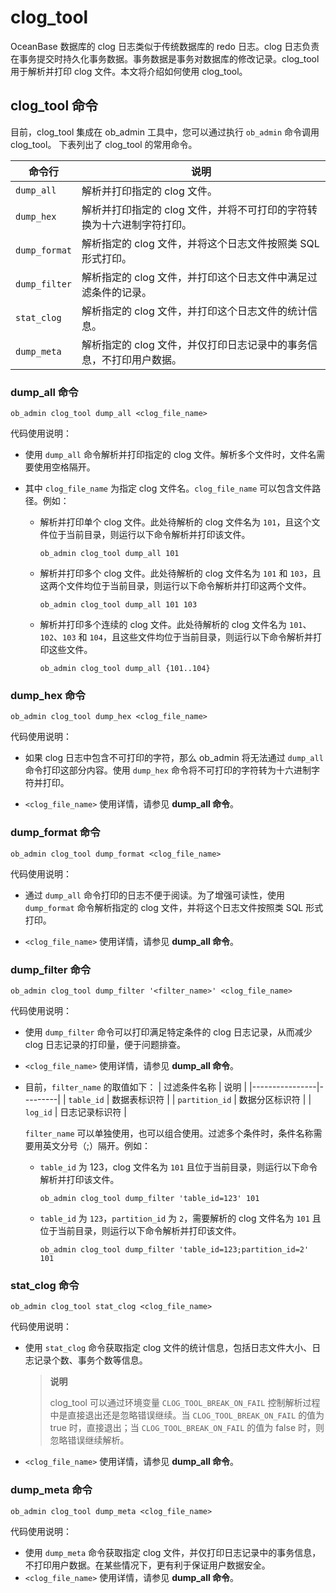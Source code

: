 # clog_tool

OceanBase 数据库的 clog 日志类似于传统数据库的 redo 日志。clog 日志负责在事务提交时持久化事务数据。事务数据是事务对数据库的修改记录。clog_tool 用于解析并打印 clog 文件。本文将介绍如何使用 clog_tool。

## clog_tool 命令

目前，clog_tool 集成在 ob_admin 工具中，您可以通过执行 `ob_admin` 命令调用 clog_tool。
下表列出了 clog_tool 的常用命令。

|      命令行      |                   说明                   |
|---------------|----------------------------------------|
| `dump_all`    | 解析并打印指定的 clog 文件。                      |
| `dump_hex`    | 解析并打印指定的 clog 文件，并将不可打印的字符转换为十六进制字符打印。 |
| `dump_format` | 解析指定的 clog 文件，并将这个日志文件按照类 SQL 形式打印。    |
| `dump_filter` | 解析指定的 clog 文件，并打印这个日志文件中满足过滤条件的记录。     |
| `stat_clog`   | 解析指定的 clog 文件，并打印这个日志文件的统计信息。          |
| `dump_meta`   | 解析指定的 clog 文件，并仅打印日志记录中的事务信息，不打印用户数据。|

### dump_all 命令

```Shell
ob_admin clog_tool dump_all <clog_file_name>
```

代码使用说明：

* 使用 `dump_all` 命令解析并打印指定的 clog 文件。解析多个文件时，文件名需要使用空格隔开。

* 其中 `clog_file_name` 为指定 clog 文件名。`clog_file_name` 可以包含文件路径。例如：

  * 解析并打印单个 clog 文件。此处待解析的 clog 文件名为 `101`，且这个文件位于当前目录，则运行以下命令解析并打印该文件。

      ```Shell
      ob_admin clog_tool dump_all 101
      ```

  * 解析并打印多个 clog 文件。此处待解析的 clog 文件名为 `101` 和 `103`，且这两个文件均位于当前目录，则运行以下命令解析并打印这两个文件。

      ```Shell
      ob_admin clog_tool dump_all 101 103
      ```

  * 解析并打印多个连续的 clog 文件。此处待解析的 clog 文件名为 `101`、`102`、`103` 和 `104`，且这些文件均位于当前目录，则运行以下命令解析并打印这些文件。

      ```Shell
      ob_admin clog_tool dump_all {101..104}
      ```

### dump_hex 命令

```Shell
ob_admin clog_tool dump_hex <clog_file_name>
```

代码使用说明：

* 如果 clog 日志中包含不可打印的字符，那么 ob_admin 将无法通过 `dump_all` 命令打印这部分内容。使用 `dump_hex` 命令将不可打印的字符转为十六进制字符并打印。

* `<clog_file_name>` 使用详情，请参见 **dump_all 命令**。

### dump_format 命令

```Shell
ob_admin clog_tool dump_format <clog_file_name>
```

代码使用说明：

* 通过 `dump_all` 命令打印的日志不便于阅读。为了增强可读性，使用 `dump_format` 命令解析指定的 clog 文件，并将这个日志文件按照类 SQL 形式打印。

* `<clog_file_name>` 使用详情，请参见 **dump_all 命令**。

### dump_filter 命令

```Shell
ob_admin clog_tool dump_filter '<filter_name>' <clog_file_name>
```

代码使用说明：

* 使用 `dump_filter` 命令可以打印满足特定条件的 clog 日志记录，从而减少 clog 日志记录的打印量，便于问题排查。

* `<clog_file_name>` 使用详情，请参见 **dump_all 命令**。

* 目前，`filter_name` 的取值如下：
  |     过滤条件名称     |   说明    |
  |----------------|---------|
  | `table_id`     | 数据表标识符  |
  | `partition_id` | 数据分区标识符 |
  | `log_id`       | 日志记录标识符 |

  `filter_name` 可以单独使用，也可以组合使用。过滤多个条件时，条件名称需要用英文分号（;）隔开。例如：

  * `table_id` 为 123，clog 文件名为 `101` 且位于当前目录，则运行以下命令解析并打印该文件。

      ```Shell
      ob_admin clog_tool dump_filter 'table_id=123' 101
      ```

  * `table_id` 为 `123`，`partition_id` 为 `2`，需要解析的 clog 文件名为 `101` 且位于当前目录，则运行以下命令解析并打印该文件。

      ```Shell
      ob_admin clog_tool dump_filter 'table_id=123;partition_id=2' 101
      ```

### stat_clog 命令

```Shell
ob_admin clog_tool stat_clog <clog_file_name>
```

代码使用说明：

* 使用 `stat_clog` 命令获取指定 clog 文件的统计信息，包括日志文件大小、日志记录个数、事务个数等信息。

  > **说明**
  >
  > clog_tool 可以通过环境变量 `CLOG_TOOL_BREAK_ON_FAIL` 控制解析过程中是直接退出还是忽略错误继续。当 `CLOG_TOOL_BREAK_ON_FAIL` 的值为 true 时，直接退出；当 `CLOG_TOOL_BREAK_ON_FAIL` 的值为 false 时，则忽略错误继续解析。

* `<clog_file_name>` 使用详情，请参见 **dump_all 命令**。

### dump_meta 命令

```Shell
ob_admin clog_tool dump_meta <clog_file_name>
```

代码使用说明：

* 使用 `dump_meta` 命令获取指定 clog 文件，并仅打印日志记录中的事务信息，不打印用户数据。在某些情况下，更有利于保证用户数据安全。
* `<clog_file_name>` 使用详情，请参见 **dump_all 命令**。

